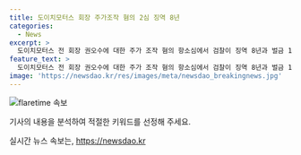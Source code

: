 ```yaml
---
title: 도이치모터스 회장 주가조작 혐의 2심 징역 8년
categories:
  - News
excerpt: >
  도이치모터스 전 회장 권오수에 대한 주가 조작 혐의 항소심에서 검찰이 징역 8년과 벌금 150억 원을 요청했다. 권 전 회장은 주가조작 선수를 고용해 도이치모터스 주가를 조작했으며, 주가조작 선수들에게도 각각 엄한 형량이 요구되었다. 또한, 이 사건은 법조계와 함께 손씨의 무죄 판결이 김건희 여사 수사에도 영향을 미칠 전망이다.
feature_text: >
  도이치모터스 전 회장 권오수에 대한 주가 조작 혐의 항소심에서 검찰이 징역 8년과 벌금 150억 원을 요청했다. 권 전 회장은 주가조작 선수를 고용해 도이치모터스 주가를 조작했으며, 주가조작 선수들에게도 각각 엄한 형량이 요구되었다. 또한, 이 사건은 법조계와 함께 손씨의 무죄 판결이 김건희 여사 수사에도 영향을 미칠 전망이다.
image: 'https://newsdao.kr/res/images/meta/newsdao_breakingnews.jpg'
---
```


<p><img src="https://newsdao.kr/res/images/meta/newsdao_breakingnews.jpg" alt="flaretime 속보" /></p>

<p>기사의 내용을 분석하여 적절한 키워드를 선정해 주세요.</p>
실시간 뉴스 속보는, <a href="https://newsdao.kr" rel="dofollow">https://newsdao.kr</a>


